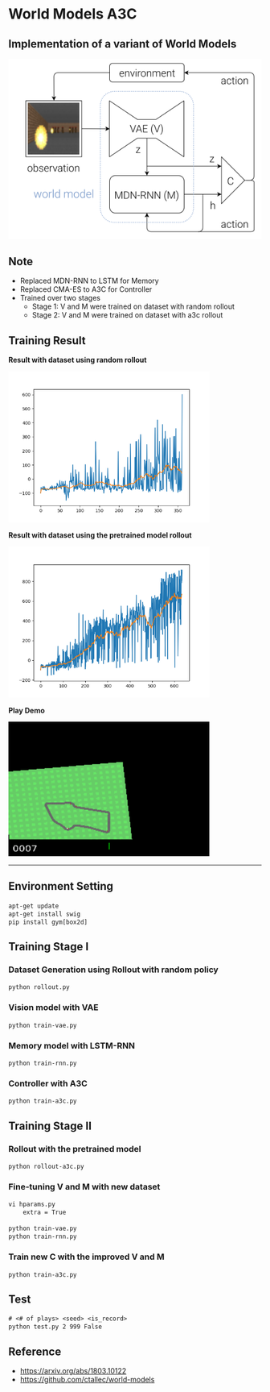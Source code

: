# World Models A3C

## Implementation of a variant of World Models

![](/assets/world-models.png)

## Note
- Replaced MDN-RNN to LSTM for Memory
- Replaced CMA-ES to A3C for Controller
- Trained over two stages
    - Stage 1: V and M were trained on dataset with random rollout
    - Stage 2: V and M were trained on dataset with a3c rollout


## Training Result

<b>Result with dataset using random rollout</b>

<!-- ![](/assets/scores.png) -->
<p><img src="/assets/scores.png" width="400"></p>

<b>Result with dataset using the pretrained model rollout</b>

<p><img src="/assets/scores-additional.png" width="400"></p>
<!-- ![](/assets/scores-additional.png) -->

<b>Play Demo</b>

<p><img src="/assets/a3c.gif" width="400"></p>
<!-- ![](/assets/a3c.gif) -->


---

## Environment Setting
    apt-get update
    apt-get install swig
    pip install gym[box2d]

## Training Stage I
### Dataset Generation using Rollout with random policy
    python rollout.py

### Vision model with VAE
    python train-vae.py

### Memory model with LSTM-RNN
    python train-rnn.py

### Controller with A3C
    python train-a3c.py


## Training Stage II
### Rollout with the pretrained model
    python rollout-a3c.py

### Fine-tuning V and M with new dataset
    vi hparams.py
        extra = True

    python train-vae.py
    python train-rnn.py

### Train new C with the improved V and M
    python train-a3c.py

## Test
    # <# of plays> <seed> <is_record>
    python test.py 2 999 False


## Reference
- https://arxiv.org/abs/1803.10122
- https://github.com/ctallec/world-models